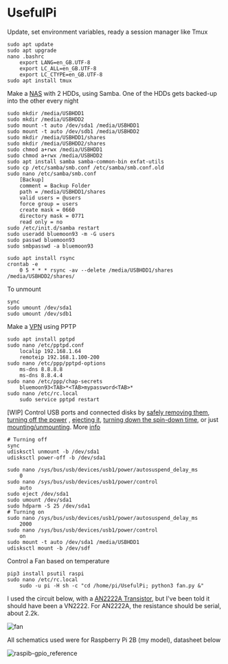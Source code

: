 # UsefulPi

Update, set environment variables, ready a session manager like Tmux 

    sudo apt update
    sudo apt upgrade
    nano .bashrc
        export LANG=en_GB.UTF-8
        export LC_ALL=en_GB.UTF-8
        export LC_CTYPE=en_GB.UTF-8
    sudo apt install tmux

Make a [NAS](https://www.howtogeek.com/139433/how-to-turn-a-raspberry-pi-into-a-low-power-network-storage-device/) with 2 HDDs, using Samba. One of the HDDs gets backed-up into the other every night

    sudo mkdir /media/USBHDD1
    sudo mkdir /media/USBHDD2
    sudo mount -t auto /dev/sda1 /media/USBHDD1
    sudo mount -t auto /dev/sdb1 /media/USBHDD2
    sudo mkdir /media/USBHDD1/shares
    sudo mkdir /media/USBHDD2/shares
    sudo chmod a+rwx /media/USBHDD1
    sudo chmod a+rwx /media/USBHDD2
    sudo apt install samba samba-common-bin exfat-utils
    sudo cp /etc/samba/smb.conf /etc/samba/smb.conf.old
    sudo nano /etc/samba/smb.conf
        [Backup]
        comment = Backup Folder
        path = /media/USBHDD1/shares
        valid users = @users
        force group = users
        create mask = 0660
        directory mask = 0771
        read only = no
    sudo /etc/init.d/samba restart
    sudo useradd bluemoon93 -m -G users
    sudo passwd bluemoon93
    sudo smbpasswd -a bluemoon93
    
    sudo apt install rsync
    crontab -e
        0 5 * * * rsync -av --delete /media/USBHDD1/shares /media/USBHDD2/shares/
        
To unmount

    sync
    sudo umount /dev/sda1
    sudo umount /dev/sdb1
    
Make a [VPN](https://www.howtogeek.com/51237/setting-up-a-vpn-pptp-server-on-debian/) using PPTP

    sudo apt install pptpd
    sudo nano /etc/pptpd.conf
        localip 192.168.1.64
        remoteip 192.168.1.100-200
    sudo nano /etc/ppp/pptpd-options
        ms-dns 8.8.8.8
        ms-dns 8.8.4.4
    sudo nano /etc/ppp/chap-secrets
        bluemoon93<TAB>*<TAB>mypassword<TAB>*
    sudo nano /etc/rc.local
        sudo service pptpd restart

[WIP] Control USB ports and connected disks by [safely removing them](https://askubuntu.com/questions/532586/what-is-the-command-line-equivalent-of-safely-remove-drive), [turning off the power](https://stackoverflow.com/questions/4702216/controlling-a-usb-power-supply-on-off-with-linux) , [ejecting it](https://unix.stackexchange.com/questions/35508/eject-usb-drives-eject-command), [turning down the spin-down time](https://askubuntu.com/questions/39760/how-can-i-control-hdd-spin-down-time), or just [mounting/unmounting](https://askubuntu.com/questions/37767/how-to-access-a-usb-flash-drive-from-the-terminal). More [info](http://www.spencerstirling.com/computergeek/powersaving.html)


    # Turning off
    sync
    udisksctl unmount -b /dev/sda1
    udisksctl power-off -b /dev/sda1
    
    sudo nano /sys/bus/usb/devices/usb1/power/autosuspend_delay_ms
        0
    sudo nano /sys/bus/usb/devices/usb1/power/control
        auto
    sudo eject /dev/sda1
    sudo umount /dev/sda1
    sudo hdparm -S 25 /dev/sda1
    # Turning on
    sudo nano /sys/bus/usb/devices/usb1/power/autosuspend_delay_ms
        2000
    sudo nano /sys/bus/usb/devices/usb1/power/control
        on
    sudo mount -t auto /dev/sda1 /media/USBHDD1
    udisksctl mount -b /dev/sdf
   

Control a Fan based on temperature

    pip3 install psutil raspi
    sudo nano /etc/rc.local
        sudo -u pi -H sh -c "cd /home/pi/UsefulPi; python3 fan.py &"
        
I used the circuit below, with a [AN2222A Transistor](http://web.mit.edu/6.101/www/reference/2N2222A.pdf), but I've been told it should have been a VN2222. For AN2222A, the resistance should be serial, about 2.2k.

![fan](https://user-images.githubusercontent.com/9117323/36357487-8f6cb4d2-14f6-11e8-8f86-0c9446cbec01.png)

All schematics used were for Raspberry Pi 2B (my model), datasheet below

![raspib-gpio_reference](https://user-images.githubusercontent.com/9117323/37006687-656076ba-20d1-11e8-96f2-0f03cf983224.png)
